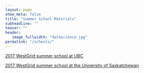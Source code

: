 ```yaml
---
layout: page
show_meta: false
title: "Summer School Materials"
subheadline: ""
teaser: ""
header:
   image_fullwidth: "dataScience.jpg"
permalink: "/schools/"
---
```


<!-- 1. Open `_config.yml` and work it through, it's well documented -->
<!-- 1. [Read the documentation][1] to check out all features of *Feeling Responsive*. -->
<!--  [1]: {{ site.url }}{{ site.baseurl }}/documentation/ -->

[2017 WestGrid summer school at UBC](https://bit.ly/ubcss)

[2017 WestGrid summer school at the University of Saskatchewan](https://bit.ly/usaskss)
